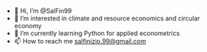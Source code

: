 - 👋 Hi, I’m @SalFin99
- 👀 I’m interested in climate and resource economics and circular economy
- 🌱 I’m currently learning Python for applied econometrics
- 📫 How to reach me salfinizio.99@gmail.com

<!---
SalFin99/SalFin99 is a ✨ special ✨ repository because its `README.md` (this file) appears on your GitHub profile.
You can click the Preview link to take a look at your changes.
--->
